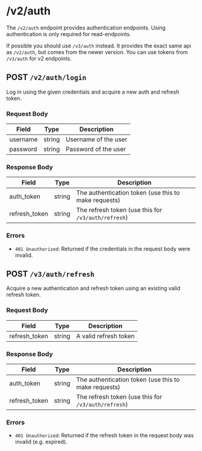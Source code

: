 # /v2/auth

The `/v2/auth` endpoint provides authentication endpoints. Using authentication is only required for read-endpoints.

If possible you should use `/v3/auth` instead. It provides the exact same api as `/v2/auth`, but comes from the newer version. You can use tokens from `/v3/auth` for v2 endpoints.

## POST `/v2/auth/login`

Log in using the given credentials and acquire a new auth and refresh token.

### Request Body

| Field    | Type   | Description          |
| -------- | ------ | -------------------- |
| username | string | Username of the user |
| password | string | Password of the user |

### Response Body

| Field         | Type   | Description                                          |
| ------------- | ------ | ---------------------------------------------------- |
| auth_token    | string | The authentication token (use this to make requests) |
| refresh_token | string | The refresh token (use this for `/v3/auth/refresh`)  |

### Errors

- `401 Unauthorized`: Returned if the credentials in the request body were invalid.

## POST `/v3/auth/refresh`

Acquire a new authentication and refresh token using an existing valid refresh token.

### Request Body

| Field         | Type   | Description           |
| ------------- | ------ | --------------------- |
| refresh_token | string | A valid refresh token |

### Response Body

| Field         | Type   | Description                                          |
| ------------- | ------ | ---------------------------------------------------- |
| auth_token    | string | The authentication token (use this to make requests) |
| refresh_token | string | The refresh token (use this for `/v3/auth/refresh`)  |

### Errors

- `401 Unauthorized`: Returned if the refresh token in the request body was invalid (e.g. expired).
